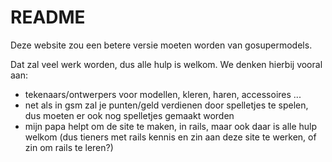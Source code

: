 # README

Deze website zou een betere versie moeten worden van gosupermodels.

Dat zal veel werk worden, dus alle hulp is welkom. We denken hierbij vooral aan:


- tekenaars/ontwerpers voor modellen, kleren, haren, accessoires ...
- net als in gsm zal je punten/geld verdienen door spelletjes te spelen, dus moeten er ook nog spelletjes gemaakt worden
- mijn papa helpt om de site te maken, in rails, maar ook daar is alle hulp welkom (dus tieners met rails kennis en zin aan deze site te werken, of zin om rails te leren?) 

